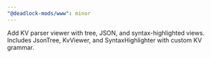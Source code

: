 ```yaml
---
"@deadlock-mods/www": minor
---
```


Add KV parser viewer with tree, JSON, and syntax-highlighted views. Includes JsonTree, KvViewer, and SyntaxHighlighter with custom KV grammar.

